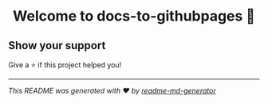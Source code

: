 <h1 align="center">Welcome to docs-to-githubpages 👋</h1>
<p>
</p>

## Show your support

Give a ⭐️ if this project helped you!

---

_This README was generated with ❤️ by [readme-md-generator](https://github.com/kefranabg/readme-md-generator)_
